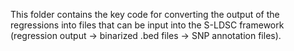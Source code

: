 This folder contains the key code for converting the output of the regressions into files that can be input into the S-LDSC framework (regression output -> binarized .bed files -> SNP annotation files).

